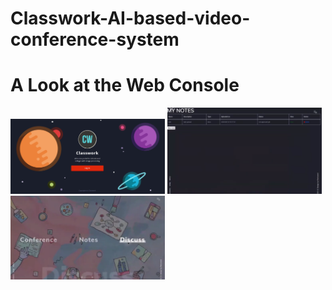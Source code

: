 # Classwork-AI-based-video-conference-system
# A Look at the Web Console
<img src="main.png" width="49%">
<img src="notes.png" width="49%">
<img src="userscreen.png" width="49%">
